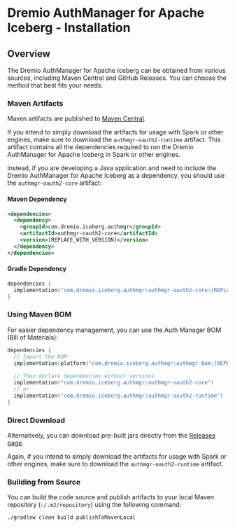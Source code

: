 <!--
Copyright (C) 2025 Dremio Corporation

Licensed under the Apache License, Version 2.0 (the "License");
you may not use this file except in compliance with the License.
You may obtain a copy of the License at

    http://www.apache.org/licenses/LICENSE-2.0

Unless required by applicable law or agreed to in writing, software
distributed under the License is distributed on an "AS IS" BASIS,
WITHOUT WARRANTIES OR CONDITIONS OF ANY KIND, either express or implied.
See the License for the specific language governing permissions and
limitations under the License.
-->
# Dremio AuthManager for Apache Iceberg - Installation

## Overview

The Dremio AuthManager for Apache Iceberg can be obtained from various sources, including
Maven Central and GitHub Releases. You can choose the method that best fits your needs.

### Maven Artifacts

Maven artifacts are published to 
[Maven Central](https://central.sonatype.com/namespace/com.dremio.iceberg.authmgr).

If you intend to simply download the artifacts for usage with Spark or other
engines, make sure to download the `authmgr-oauth2-runtime` artifact. This
artifact contains all the dependencies required to run the Dremio AuthManager
for Apache Iceberg in Spark or other engines.

Instead, if you are developing a Java application and need to include the Dremio
AuthManager for Apache Iceberg as a dependency, you should use the
`authmgr-oauth2-core` artifact:

#### Maven Dependency

```xml
<dependencies>
  <dependency>
    <groupId>com.dremio.iceberg.authmgr</groupId>
    <artifactId>authmgr-oauth2-core</artifactId>
    <version>[REPLACE_WITH_VERSION]</version>
  </dependency>
</dependencies>
```

#### Gradle Dependency

```kotlin
dependencies {
  implementation("com.dremio.iceberg.authmgr:authmgr-oauth2-core:[REPLACE_WITH_VERSION]")
}
```

### Using Maven BOM

For easier dependency management, you can use the Auth Manager BOM (Bill of Materials):

```kotlin
dependencies {
  // Import the BOM
  implementation(platform("com.dremio.iceberg.authmgr:authmgr-bom:[REPLACE_WITH_VERSION]"))
  
  // Then declare dependencies without versions
  implementation("com.dremio.iceberg.authmgr:authmgr-oauth2-core")
  // or
  implementation("com.dremio.iceberg.authmgr:authmgr-oauth2-runtime")
}
```

### Direct Download

Alternatively, you can download pre-built jars directly from the
[Releases page](https://github.com/dremio/iceberg-auth-manager/releases).

Again, if you intend to simply download the artifacts for usage with Spark or other
engines, make sure to download the `authmgr-oauth2-runtime` artifact.

### Building from Source

You can build the code source and publish artifacts to your local Maven repository 
(`~/.m2/repository`) using the following command:

```bash
./gradlew clean build publishToMavenLocal
```
